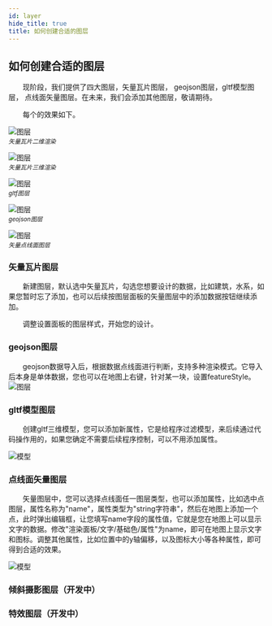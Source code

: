 ```yaml
---
id: layer
hide_title: true
title: 如何创建合适的图层
---
```


## 如何创建合适的图层

　　现阶段，我们提供了四大图层，矢量瓦片图层， geojson图层，gltf模型图层， 点线面矢量图层。在未来，我们会添加其他图层，敬请期待。

　　每个的效果如下。

![图层](../assets/layer-1.png)  
*<small>矢量瓦片二维渲染</small>*  

![图层](../assets/layer-2.png)  
*<small>矢量瓦片三维渲染</small>*

![图层](../assets/layer-3.png)  
*<small>gltf图层</small>*

![图层](../assets/layer-t-1.png)  
*<small>geojson图层</small>*

![图层](../assets/layer-4.png)  
*<small>矢量点线面图层</small>*

### 矢量瓦片图层

　　新建图层，默认选中矢量瓦片，勾选您想要设计的数据，比如建筑，水系，如果您暂时忘了添加，也可以后续按图层面板的矢量图层中的添加数据按钮继续添加。

　　调整设置面板的图层样式，开始您的设计。

### geojson图层

　　geojson数据导入后，根据数据点线面进行判断，支持多种渲染模式。它导入后本身是单体数据，您也可以在地图上右键，针对某一块，设置featureStyle。
![图层](../assets/layer-t-2.png)  


### gltf模型图层

　　创建gltf三维模型，您可以添加新属性，它是给程序过滤模型，来后续通过代码操作用的，如果您确定不需要后续程序控制，可以不用添加属性。

![模型](../assets/layer-5.png)

### 点线面矢量图层

　　矢量图层中，您可以选择点线面任一图层类型，也可以添加属性，比如选中点图层，属性名称为"name"，属性类型为"string字符串"，然后在地图上添加一个点，此时弹出编辑框，让您填写name字段的属性值，它就是您在地图上可以显示文字的数据。修改"渲染面板/文字/基础色/属性"为name，即可在地图上显示文字和图标。调整其他属性，比如位置中的y轴偏移，以及图标大小等各种属性，即可得到合适的效果。

![模型](../assets/layer-6.png)

### 倾斜摄影图层（开发中）

### 特效图层（开发中）